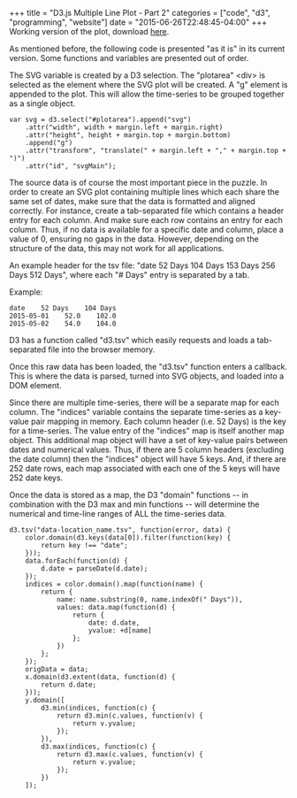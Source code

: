 +++
title = "D3.js Multiple Line Plot - Part 2"
categories = ["code", "d3", "programming", "website"]
date = "2015-06-26T22:48:45-04:00"
+++
Working version of the plot, download <a href="https://cdn.thebubbleindex.com/Docs/plot_working_07272015.zip">here</a>.

As mentioned before, the following code is presented "as it is" in its current version. Some functions and variables are presented out of order.

The SVG variable is created by a D3 selection. The "plotarea" &lt;div&gt; is selected as the element where the SVG plot will be created. A "g" element is appended to the plot. This will allow the time-series to be grouped together as a single object.
<pre><code>var svg = d3.select("#plotarea").append("svg")
    .attr("width", width + margin.left + margin.right)
    .attr("height", height + margin.top + margin.bottom)
    .append("g")
    .attr("transform", "translate(" + margin.left + "," + margin.top + ")")
    .attr("id", "svgMain");
</code></pre>
The source data is of course the most important piece in the puzzle. In order to create an SVG plot containing multiple lines which each share the same set of dates, make sure that the data is formatted and aligned correctly. For instance, create a tab-separated file which contains a header entry for each column. And make sure each row contains an entry for each column. Thus, if no data is available for a specific date and column, place a value of 0, ensuring no gaps in the data. However, depending on the structure of the data, this may not work for all applications.

An example header for the tsv file: "date 52 Days 104 Days 153 Days 256 Days 512 Days", where each "# Days" entry is separated by a tab.

Example:
<pre><code>date    52 Days    104 Days
2015-05-01    52.0    102.0
2015-05-02    54.0    104.0
</code></pre>
D3 has a function called "d3.tsv" which easily requests and loads a tab-separated file into the browser memory.

Once this raw data has been loaded, the "d3.tsv" function enters a callback. This is where the data is parsed, turned into SVG objects, and loaded into a DOM element.

Since there are multiple time-series, there will be a separate map for each column. The "indices" variable contains the separate time-series as a key-value pair mapping in memory. Each column header (i.e. 52 Days) is the key for a time-series. The value entry of the "indices" map is itself another map object. This additional map object will have a set of key-value pairs between dates and numerical values. Thus, if there are 5 column headers (excluding the date column) then the "indices" object will have 5 keys. And, if there are 252 date rows, each map associated with each one of the 5 keys will have 252 date keys.

Once the data is stored as a map, the D3 "domain" functions -- in combination with the D3 max and min functions -- will determine the numerical and time-line ranges of ALL the time-series data.
<pre><code>d3.tsv("data-location_name.tsv", function(error, data) {
    color.domain(d3.keys(data[0]).filter(function(key) {
        return key !== "date";
    }));
    data.forEach(function(d) {
        d.date = parseDate(d.date);
    });
    indices = color.domain().map(function(name) {
        return {
            name: name.substring(0, name.indexOf(" Days")),
            values: data.map(function(d) {
                return {
                    date: d.date,
                    yvalue: +d[name]
                };
            })
        };
    });
    origData = data;
    x.domain(d3.extent(data, function(d) {
        return d.date;
    }));
    y.domain([
        d3.min(indices, function(c) {
            return d3.min(c.values, function(v) {
                return v.yvalue;
            });
        }),
        d3.max(indices, function(c) {
            return d3.max(c.values, function(v) {
                return v.yvalue;
            });
        })
    ]);
</code></pre>
